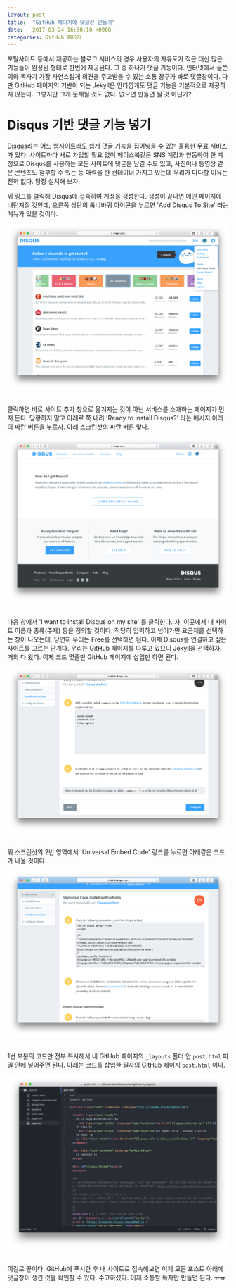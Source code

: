 ```yaml
---
layout: post
title:  "GitHub 페이지에 댓글창 만들기"
date:   2017-03-24 16:30:10 +0900
categories: GitHub 페이지
---
```


포탈사이트 등에서 제공하는 블로그 서비스의 경우 사용자의 자유도가 적은 대신 많은 기능들이 완성된 형태로 한번에 제공된다. 그 중 하나가 댓글 기능이다. 인터넷에서 글쓴이와 독자가 가장 자연스럽게 의견을 주고받을 수 있는 소통 창구가 바로 댓글창이다. 다만 GitHub 페이지의 기반이 되는 Jekyll은 안타깝게도 댓글 기능을 기본적으로 제공하지 않는다. 그렇지만 크게 문제될 것도 없다. 없으면 만들면 될 것 아닌가?

Disqus 기반 댓글 기능 넣기
========================

[Disqus](https://disqus.com)라는 어느 웹사이트라도 쉽게 댓글 기능을 집어넣을 수 있는 훌륭한 무료 서비스가 있다. 사이트마다 새로 가입할 필요 없이 페이스북같은 SNS 계정과 연동하여 한 계정으로 Disqus를 사용하는 모든 사이트에 댓글을 남길 수도 있고, 사진이나 동영상 같은 콘텐츠도 첨부할 수 있는 등 매력을 한 컨테이너 가지고 있는데 우리가 마다할 이유는 전혀 없다. 당장 설치해 보자.

위 링크를 클릭해 Disqus에 접속하여 계정을 생성한다. 생성이 끝나면 메인 페이지에 내던져질 것인데, 오른쪽 상단의 톱니바퀴 아이콘을 누르면 'Add Disqus To Site' 라는 메뉴가 있을 것이다.

<div align="center"><img src="https://github.com/kycfeel/kycfeel.github.io/blob/master/_images/adddisqustosite.png?raw=true"/></div><br>

클릭하면 바로 사이트 추가 창으로 옮겨지는 것이 아닌 서비스를 소개하는 페이지가 먼저 뜬다. 당황하지 말고 아래로 쭉 내려 'Ready to install Disqus?' 라는 메시지 아래의 파란 버튼을 누르자. 아래 스크린샷의 파란 버튼 맞다.

<div align="center"><img src="https://github.com/kycfeel/kycfeel.github.io/blob/master/_images/bluebutton.png?raw=true"/></div><br>

다음 창에서 'I want to install Disqus on my site' 를 클릭한다. 자, 이곳에서 내 사이트 이름과 종류(주제) 등을 정의할 것이다. 적당히 입력하고 넘어가면 요금제를 선택하는 창이 나오는데, 당연히 우리는 Free를 선택하면 된다. 이제 Disqus를 연결하고 싶은 사이트를 고르는 단계다. 우리는 GitHub 페이지를 다루고 있으니 Jekyll을 선택하자. 거의 다 왔다. 이제 코드 몇줄만 GitHub 페이지에 삽입만 하면 된다.

<div align="center"><img src="https://github.com/kycfeel/kycfeel.github.io/blob/master/_images/num2.png?raw=true"/></div><br>

위 스크린샷의 2번 영역에서 'Universal Embed Code' 링크를 누르면 아래같은 코드가 나올 것이다.

<div align="center"><img src="https://github.com/kycfeel/kycfeel.github.io/blob/master/_images/codesample.png?raw=true"/></div><br>

1번 부분의 코드만 전부 복사해서 내 GitHub 페이지의 `_layouts` 폴더 안 `post.html` 파일 안에 넣어주면 된다. 아래는 코드를 삽입한 필자의 GitHub 페이지 `post.html` 이다.

<div align="center"><img src="https://github.com/kycfeel/kycfeel.github.io/blob/master/_images/posthtml.png?raw=true"/></div><br>

이걸로 끝이다. GitHub에 푸시한 후 내 사이트로 접속해보면 이제 모든 포스트 아래에 댓글창이 생긴 것을 확인할 수 있다. 수고하셨다. 이제 소통할 독자만 만들면 된다. ~~ㅠㅠ~~
